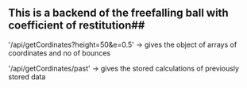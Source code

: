 ## This is a backend of the freefalling ball with coefficient of restitution##



'/api/getCordinates?height=50&e=0.5' -> gives the object of arrays of coordinates and no of bounces


'/api/getCordinates/past' -> gives the stored calculations of previously stored data

